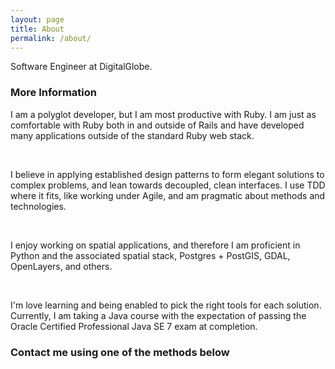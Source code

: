 ```yaml
---
layout: page
title: About
permalink: /about/
---
```


Software Engineer at DigitalGlobe.

### More Information

I am a polyglot developer, but I am most productive with Ruby. I am just as comfortable with Ruby both in and outside of Rails and have developed many applications outside of the standard Ruby web stack.

<br>

I believe in applying established design patterns to form elegant solutions to complex problems, and lean towards decoupled, clean interfaces. I use TDD where it fits, like working under Agile, and am pragmatic about methods and technologies.

<br>

I enjoy working on spatial applications, and therefore I am proficient in Python and the associated spatial stack, Postgres + PostGIS, GDAL, OpenLayers, and others.

<br>

I'm love learning and being enabled to pick the right tools for each solution.  Currently, I am taking a Java course with the expectation of passing the Oracle Certified Professional Java SE 7 exam at completion.

### Contact me using one of the methods below
